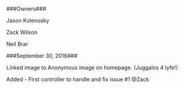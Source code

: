 ###Owners###

Jason Kolenosky

Zack Wilson

Neil Brar

###September 30, 2016###

Linked image to Anonymous image on homepage. (Juggalos 4 lyfe!)

Added - First controller to handle and fix issue #1 @Zack